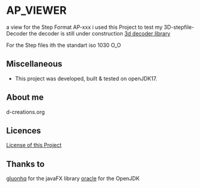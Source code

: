 # AP_VIEWER
a view for the Step Format AP-xxx
i used this Project to test my 3D-stepfile-Decoder
the decoder is still under construction 
[3d decoder library](https://github.com/d-creations/3D-stepfile-decoder)

For the Step files  ith the standart iso 1030 O_O


## Miscellaneous
- This project was developed, built & tested on openJDK17.

## About me
d-creations.org

## Licences

[License of this Project](LICENSE)

## Thanks to
[gluonhq](https://gluonhq.com/) for the javaFX library
[oracle](https://jdk.java.net/18/) for the OpenJDK